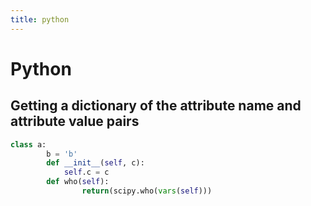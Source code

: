 ```yaml
---
title: python
---
```


# Python
## Getting a dictionary of the attribute name and attribute value pairs

```python
class a:
        b = 'b'
        def __init__(self, c):
            self.c = c
        def who(self):
                return(scipy.who(vars(self)))
```
